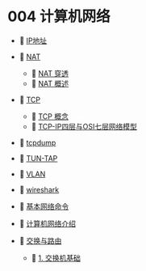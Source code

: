 # 004 计算机网络

* 📄 [IP地址](siyuan://blocks/20230808095940-0ew0tt1)
* 📑 [NAT](siyuan://blocks/20230807134410-mlqcjr1)

  * 📄 [NAT 穿透](siyuan://blocks/20230610172734-dwfr9ma)
  * 📄 [NAT 概述](siyuan://blocks/20230610173616-9pxr76t)
* 📑 [TCP](siyuan://blocks/20230807134440-5s63um4)

  * 📄 [TCP 概念](siyuan://blocks/20230610173638-s8wzs53)
  * 📄 [TCP-IP四层与OSI七层网络模型](siyuan://blocks/20230610173750-5otesmj)
* 📄 [tcpdump](siyuan://blocks/20230610173737-2uedxd3)
* 📄 [TUN-TAP](siyuan://blocks/20230804180103-kbf53ti)
* 📄 [VLAN](siyuan://blocks/20230808125031-rp33uzm)
* 📄 [wireshark](siyuan://blocks/20230610173730-7kzakcm)
* 📄 [基本网络命令](siyuan://blocks/20230610173718-vmaser8)
* 📄 [计算机网络介绍](siyuan://blocks/20230610173700-12twtcw)
* 📑 [交换与路由](siyuan://blocks/20230807164233-06rxmem)

  * 📄 [1. 交换机基础](siyuan://blocks/20230807164919-e9va1wg)

‍
